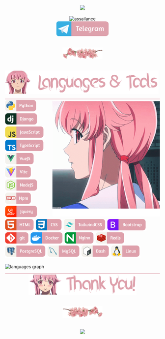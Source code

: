 <div align="center"><img src="https://media1.tenor.com/m/h7ewYc7_Yp8AAAAC/future-diary-mirai-nikki.gif" width="800"/></div>

</br>

<div align="center">
  <img src="https://readme-typing-svg.demolab.com?font=Fira+Code&size=55&pause=200&color=dea1ac&center=true&random=false&height=100&lines=assailance" alt="assailance" />
  </br>
  <a href="https://t.me/jdidjskjss"><img src="assets/yuno-gasai/telegram.png" width="170" alt="telegram"/></a>
</div>

</br>
</br>

<div align="center">
  <img src="assets/yuno-gasai/flower.png" width="130" alt="flower"/>
</div>

</br>
</br>

<img src="assets/yuno-gasai/languages-title.png" width="500" alt="languages-title"/>
<img src="assets/yuno-gasai/border.png" width="100%" height="0.5" alt="border"/>
</br>

<img align="right" src="assets/yuno-gasai/yuno.png" width="350"/>
<div align="left">
  <img src="assets/yuno-gasai/python.png" height="40" alt="python" title="Python"/>
  <img src="assets/yuno-gasai/django.png" height="40" alt="django" title="Django"/>
  <img src="assets/yuno-gasai/javascript.png" height="40" alt="javascript" title="Javascript"/>
  <img src="assets/yuno-gasai/typescript.png" height="40" alt="typescript" title="Typescript"/>
  <img src="assets/yuno-gasai/vue.png" height="40" alt="vue" title="Vue"/>
  <img src="assets/yuno-gasai/vite.png" height="40" alt="vite" title="Vite"/>
  <img src="assets/yuno-gasai/nodejs.png" height="40" alt="nodejs" title="NodeJS"/>
  <img src="assets/yuno-gasai/npm.png" height="40" alt="npm" title="Npm"/>
  <img src="assets/yuno-gasai/jquery.png" height="40" alt="jquery" title="Jquery"/>
  <img src="assets/yuno-gasai/html.png" height="40" alt="html" title="HTML"/>
  <img src="assets/yuno-gasai/css.png" height="40" alt="css" title="CSS"/>
  <img src="assets/yuno-gasai/tailwind.png" height="40" alt="tailwind" title="TailwindCSS"/>
  <img src="assets/yuno-gasai/bootstrap.png" height="40" alt="bootstrap" title="Bootstrap"/>
  <img src="assets/yuno-gasai/git.png" height="40" alt="git" title="Git"/>
  <img src="assets/yuno-gasai/docker.png" height="40" alt="docker" title="Docker"/>
  <img src="assets/yuno-gasai/nginx.png" height="40" alt="nginx" title="Nginx"/>
  <img src="assets/yuno-gasai/redis.png" height="40" alt="redis" title="Redis"/>
  <img src="assets/yuno-gasai/postgresql.png" height="40" alt="postgresql" title="PostgreSQL"/>
  <img src="assets/yuno-gasai/mysql.png" height="40" alt="mysql" title="MySQL"/>
  <img src="assets/yuno-gasai/bash.png" height="40" alt="bash" title="Bash"/>
  <img src="assets/yuno-gasai/linux.png" height="40" alt="linux" title="Linux"/>
</div>

</br>

<img src="https://github-readme-stats.vercel.app/api/top-langs?username=assailance&locale=en&hide_title=false&layout=compact&card_width=320&langs_count=5&theme=dracula&hide_border=true&order=2" height="200" alt="languages graph"  />

<img src="assets/yuno-gasai/border.png" width="100%" height="0.5" alt="border"/>

</br>

<div align="center">
  <img src="assets/yuno-gasai/thank-you.png" width="350" alt="thank-you"/>
  </br>
  </br>
  </br>
  <img src="assets/yuno-gasai/flower-2.png" width="130" alt="flower"/>
  </br>
  </br>
  </br>
  <img src="https://media1.tenor.com/m/6MTp0ZYDLMUAAAAC/mirai-nikki-toy.gif" width="670"/>
</div>
